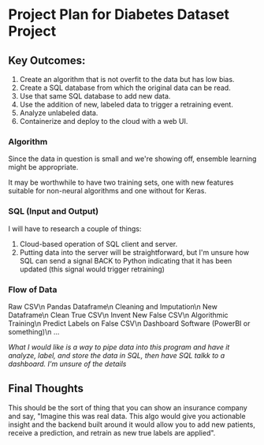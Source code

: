 # Project Plan for Diabetes Dataset Project

## Key Outcomes:

1. Create an algorithm that is not overfit to the data but has low bias.
2. Create a SQL database from which the original data can be read.
3. Use that same SQL database to add new data.
4. Use the addition of new, labeled data to trigger a retraining event.
5. Analyze unlabeled data.
6. Containerize and deploy to the cloud with a web UI.

### Algorithm

Since the data in question is small and we're showing off, ensemble learning might be appropriate.

It may be worthwhile to have two training sets, one with new features suitable for non-neural algorithms and one without for Keras.

### SQL (Input and Output)

I will have to research a couple of things:
1. Cloud-based operation of SQL client and server.
2. Putting data into the server will be straightforward, but I'm unsure how SQL can send a signal BACK to Python indicating that it has been updated (this signal would trigger retraining)

### Flow of Data

Raw CSV\n 
Pandas Dataframe\n
Cleaning and Imputation\n
New Dataframe\n
Clean True CSV\n
Invent New False CSV\n
Algorithmic Training\n
Predict Labels on False CSV\n
Dashboard Software (PowerBI or something)\n
...

*What I would like is a way to pipe data into this program and have it analyze, label, and store the data in SQL, then have SQL talkk to a dashboard. I'm unsure of the details*

## Final Thoughts

This should be the sort of thing that you can show an insurance company and say, "Imagine this was real data. This algo would give you actionable insight and the backend built around it would allow you to add new patients, receive a prediction, and retrain as new true labels are applied".
